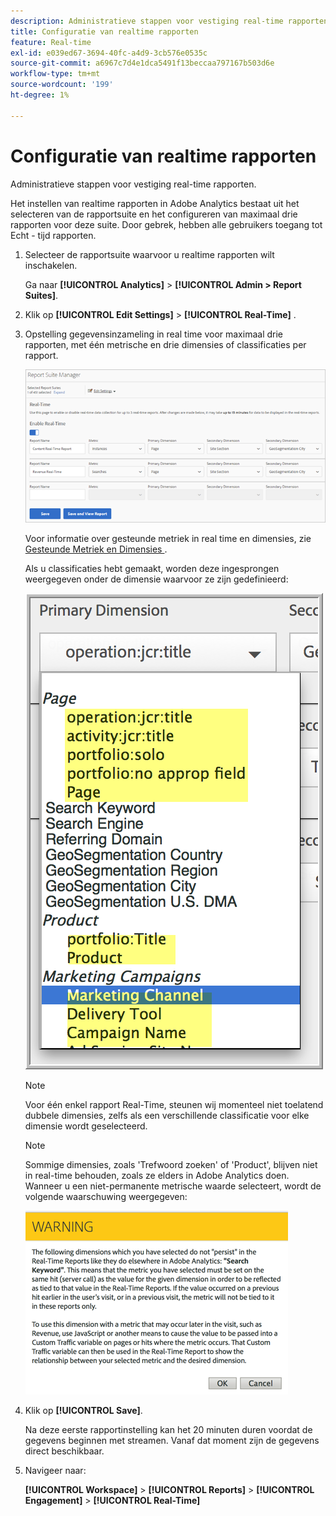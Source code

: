 ```yaml
---
description: Administratieve stappen voor vestiging real-time rapporten.
title: Configuratie van realtime rapporten
feature: Real-time
exl-id: e039ed67-3694-40fc-a4d9-3cb576e0535c
source-git-commit: a6967c7d4e1dca5491f13beccaa797167b503d6e
workflow-type: tm+mt
source-wordcount: '199'
ht-degree: 1%

---
```


# Configuratie van realtime rapporten

Administratieve stappen voor vestiging real-time rapporten.

Het instellen van realtime rapporten in Adobe Analytics bestaat uit het selecteren van de rapportsuite en het configureren van maximaal drie rapporten voor deze suite. Door gebrek, hebben alle gebruikers toegang tot Echt - tijd rapporten.

1. Selecteer de rapportsuite waarvoor u realtime rapporten wilt inschakelen.

   Ga naar **[!UICONTROL Analytics]** > **[!UICONTROL Admin > Report Suites]**.

1. Klik op **[!UICONTROL Edit Settings]** > **[!UICONTROL Real-Time]** .

1. Opstelling gegevensinzameling in real time voor maximaal drie rapporten, met één metrische en drie dimensies of classificaties per rapport.

   ![](/help/admin/tools/manage-rs/edit-settings/realtime/assets/real_time_admin.png)

   Voor informatie over gesteunde metriek in real time en dimensies, zie [ Gesteunde Metriek en Dimensies ](/help/admin/tools/manage-rs/edit-settings/realtime/realtime-metrics.md).

   Als u classificaties hebt gemaakt, worden deze ingesprongen weergegeven onder de dimensie waarvoor ze zijn gedefinieerd:

   ![](/help/admin/tools/manage-rs/edit-settings/realtime/assets/classifications.png)

   >[!NOTE]
   >
   >Voor één enkel rapport Real-Time, steunen wij momenteel niet toelatend dubbele dimensies, zelfs als een verschillende classificatie voor elke dimensie wordt geselecteerd.

   >[!NOTE]
   >
   >Sommige dimensies, zoals &#39;Trefwoord zoeken&#39; of &#39;Product&#39;, blijven niet in real-time behouden, zoals ze elders in Adobe Analytics doen. Wanneer u een niet-permanente metrische waarde selecteert, wordt de volgende waarschuwing weergegeven:

   ![](/help/admin/tools/manage-rs/edit-settings/realtime/assets/warning_dimensions.png)

1. Klik op **[!UICONTROL Save]**.

   Na deze eerste rapportinstelling kan het 20 minuten duren voordat de gegevens beginnen met streamen. Vanaf dat moment zijn de gegevens direct beschikbaar.

1. Navigeer naar:

   **[!UICONTROL Workspace]** > **[!UICONTROL Reports]** > **[!UICONTROL Engagement]** > **[!UICONTROL Real-Time]**

